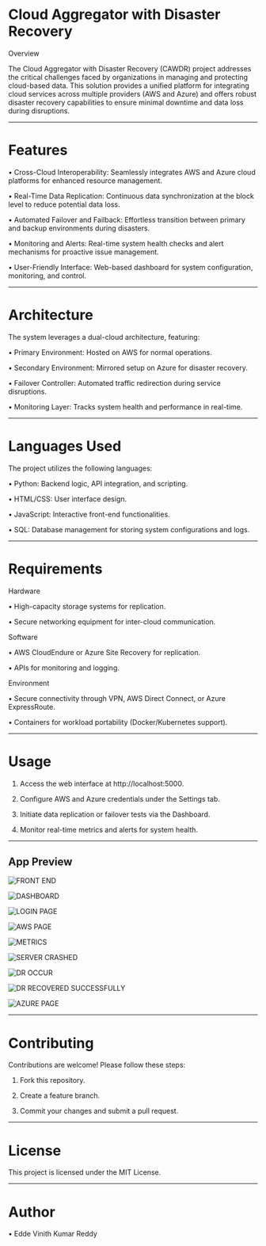 # Cloud Aggregator with Disaster Recovery

Overview

The Cloud Aggregator with Disaster Recovery (CAWDR) project addresses the critical challenges faced by organizations in managing and protecting cloud-based data. This solution provides a unified platform for integrating cloud services across multiple providers (AWS and Azure) and offers robust disaster recovery capabilities to ensure minimal downtime and data loss during disruptions.
________________________________________
# Features

•	Cross-Cloud Interoperability: Seamlessly integrates AWS and Azure cloud platforms for enhanced resource management.

•	Real-Time Data Replication: Continuous data synchronization at the block level to reduce potential data loss.

•	Automated Failover and Failback: Effortless transition between primary and backup environments during disasters.

•	Monitoring and Alerts: Real-time system health checks and alert mechanisms for proactive issue management.

•	User-Friendly Interface: Web-based dashboard for system configuration, monitoring, and control.
________________________________________
# Architecture

The system leverages a dual-cloud architecture, featuring:

•	Primary Environment: Hosted on AWS for normal operations.

•	Secondary Environment: Mirrored setup on Azure for disaster recovery.

•	Failover Controller: Automated traffic redirection during service disruptions.

•	Monitoring Layer: Tracks system health and performance in real-time.
________________________________________
# Languages Used

The project utilizes the following languages:

•	Python: Backend logic, API integration, and scripting.

•	HTML/CSS: User interface design.

•	JavaScript: Interactive front-end functionalities.

•	SQL: Database management for storing system configurations and logs.
________________________________________
# Requirements

Hardware

•	High-capacity storage systems for replication.

•	Secure networking equipment for inter-cloud communication.

Software

•	AWS CloudEndure or Azure Site Recovery for replication.

•	APIs for monitoring and logging.

Environment

•	Secure connectivity through VPN, AWS Direct Connect, or Azure ExpressRoute.

•	Containers for workload portability (Docker/Kubernetes support).
________________________________________
# Usage

1.	Access the web interface at http://localhost:5000.

2.	Configure AWS and Azure credentials under the Settings tab.

3.	Initiate data replication or failover tests via the Dashboard.

4.	Monitor real-time metrics and alerts for system health.
________________________________________
## App Preview

![FRONT END](app_preview.png)

![DASHBOARD](Dashboard_of_DR.png)

![LOGIN PAGE](login_page.jpg)

![AWS PAGE](AWS_S3_Bucket.jpg)

![METRICS](Metrics.jpg)

![SERVER CRASHED](Server%20crashed.png)

![DR OCCUR](DR%20occured.png)

![DR RECOVERED SUCCESSFULLY](DR%20recovery%20has%20successfully.png)

![AZURE PAGE](Azure%20Dashboard.png)
________________________________________
# Contributing

Contributions are welcome! Please follow these steps:

1.	Fork this repository.

2.	Create a feature branch.

3.	Commit your changes and submit a pull request.
________________________________________
# License

This project is licensed under the MIT License.
________________________________________
# Author

•	Edde Vinith Kumar Reddy


